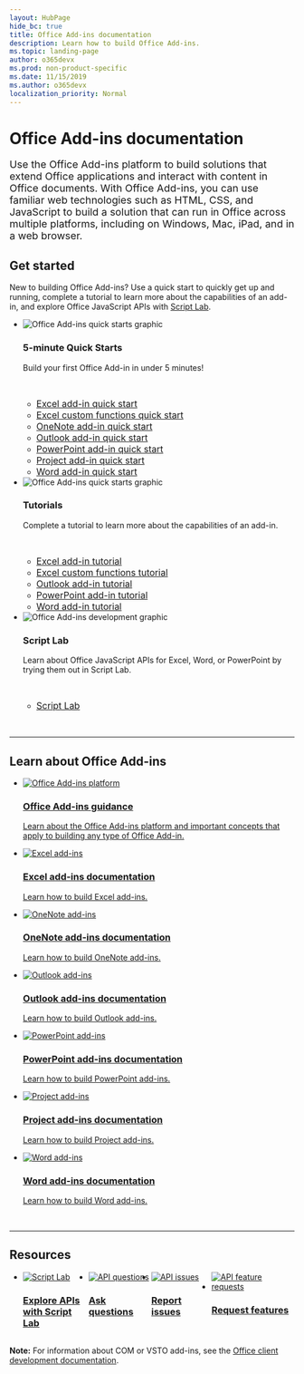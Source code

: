 ```yaml
---
layout: HubPage
hide_bc: true
title: Office Add-ins documentation
description: Learn how to build Office Add-ins.
ms.topic: landing-page
author: o365devx
ms.prod: non-product-specific
ms.date: 11/15/2019
ms.author: o365devx
localization_priority: Normal
---
```


<div id="main" class="v2">
    <div class="container">
        <h1>Office Add-ins documentation</h1>
        <p style="font-size: 1.12rem;margin-bottom: 1rem;">Use the Office Add-ins platform to build solutions that extend Office applications and interact with content in Office documents. With Office Add-ins, you can use familiar web technologies such as HTML, CSS, and JavaScript to build a solution that can run in Office across multiple platforms, including on Windows, Mac, iPad, and in a web browser.</p>
        <h2>Get started</h2>
        <p>New to building Office Add-ins? Use a quick start to quickly get up and running, complete a tutorial to learn more about the capabilities of an add-in, and explore Office JavaScript APIs with <a href="overview/explore-with-script-lab.md">Script Lab</a>.</p>
        <ul class="cardsK cols cols3">
            <li>
                <div class="cardSize">
                    <div class="cardPadding">
                        <div class="card">
                            <div class="cardImageOuter">
                                <div class="cardImage bgdAccent1">
                                    <img src="images/index-landing-page/get-started.svg" alt="Office Add-ins quick starts graphic" data-linktype="external" class="x-hidden-focus"/>
                                </div>
                            </div>
                            <div class="cardText">
                                <h3>5-minute Quick Starts</h3>
                                <p>Build your first Office Add-in in under 5 minutes!</p>
                                <br/>
                                <ul class="noBullet">
                                    <li><a class="barLink" style="font-size: 1rem;" href="quickstarts/excel-quickstart-jquery.md">Excel add-in quick start</a></li>
                                    <li><a class="barLink" style="font-size: 1rem;" href="quickstarts/excel-custom-functions-quickstart.md">Excel custom functions quick start</a></li>
                                    <li><a class="barLink" style="font-size: 1rem;" href="quickstarts/onenote-quickstart.md">OneNote add-in quick start</a></li>
                                    <li><a class="barLink" style="font-size: 1rem;" href="/outlook/add-ins/quick-start?context=office/dev/add-ins/context">Outlook add-in quick start</a></li>
                                    <li><a class="barLink" style="font-size: 1rem;" href="quickstarts/powerpoint-quickstart.md">PowerPoint add-in quick start</a></li>
                                    <li><a class="barLink" style="font-size: 1rem;" href="quickstarts/project-quickstart.md">Project add-in quick start</a></li>
                                    <li><a class="barLink" style="font-size: 1rem;" href="quickstarts/word-quickstart.md">Word add-in quick start</a></li>
                                </ul>
                            </div>
                        </div>
                    </div>
                </div>
            </li>
            <li>
                <div class="cardSize">
                    <div class="cardPadding">
                        <div class="card">
                            <div class="cardImageOuter">
                                <div class="cardImage bgdAccent1">
                                    <img src="images/index-landing-page/get-started-2.svg" alt="Office Add-ins quick starts graphic" data-linktype="external" class="x-hidden-focus"/>
                                </div>
                            </div>
                            <div class="cardText">
                                <h3>Tutorials</h3>
                                <p>Complete a tutorial to learn more about the capabilities of an add-in.</p>
                                <br/>
                                <ul class="noBullet">
                                    <li><a class="barLink" style="font-size: 1rem;" href="tutorials/excel-tutorial.md">Excel add-in tutorial</a></li>
                                    <li><a class="barLink" style="font-size: 1rem;" href="tutorials/excel-tutorial-create-custom-functions.md">Excel custom functions tutorial</a></li>
                                    <li><a class="barLink" style="font-size: 1rem;" href="/outlook/add-ins/addin-tutorial?context=office/dev/add-ins/context">Outlook add-in tutorial </a></li>
                                    <li><a class="barLink" style="font-size: 1rem;" href="tutorials/powerpoint-tutorial.md">PowerPoint add-in tutorial </a></li>
                                    <li><a class="barLink" style="font-size: 1rem;" href="tutorials/word-tutorial.md">Word add-in tutorial </a></li>
                                </ul>
                            </div>
                        </div>
                    </div>
                </div>
            </li>
            <li>
                <div class="cardSize">
                    <div class="cardPadding">
                        <div class="card">
                            <div class="cardImageOuter">
                                <div class="cardImage bgdAccent1">
                                    <img src="images/index-landing-page/monitor-with-code.svg" alt="Office Add-ins development graphic" data-linktype="external" class="x-hidden-focus"/>
                                </div>
                            </div>
                            <div class="cardText">
                                <h3>Script Lab</h3>
                                <p>Learn about Office JavaScript APIs for Excel, Word, or PowerPoint by trying them out in Script Lab.</p>
                                <br/>
                                <ul class="noBullet">
                                    <li><a class="barLink" style="font-size: 1rem;" href="overview/explore-with-script-lab.md">Script Lab</a></li>
                                </ul>
                            </div>
                        </div>
                    </div>
                </div>
            </li>
        </ul>
        <br/>
        <hr/>
        <h2>Learn about Office Add-ins</h2>
        <ul class="cardsM cols cols1">
            <li>
                <a class="card x-hidden-focus" href="overview/office-add-ins.md">
                    <div class="cardImageOuter">
                        <div class="cardImage">
                            <img src="images/index/blocks.svg" alt="Office Add-ins platform" />
                        </div>
                    </div>
                    <div class="cardText">
                        <h3>Office Add-ins guidance</h3>
                        <p>Learn about the Office Add-ins platform and important concepts that apply to building any type of Office Add-in.</p>
                    </div>
                </a>
            </li>
        </ul>
        <ul class="cardsM cols cols3">
            <li>
                <a class="card x-hidden-focus" href="excel/index.md">
                <div class="cardImageOuter">
                    <div class="cardImage">
                        <img src="images/index/logo-excel.svg" alt="Excel add-ins" />
                    </div>
                </div>
                <div class="cardText">
                    <h3>Excel add-ins documentation</h3>
                    <p>Learn how to build Excel add-ins.</p>
                </div>
                </a>
            </li>
            <li>
                <a class="card x-hidden-focus" href="onenote/index.md">
                <div class="cardImageOuter">
                    <div class="cardImage">
                        <img src="images/index/logo-onenote.svg" alt="OneNote add-ins" />
                    </div>
                </div>
                <div class="cardText">
                    <h3>OneNote add-ins documentation</h3>
                    <p>Learn how to build OneNote add-ins.</p>
                </div>
                </a>
            </li>
            <li>
                <a class="card x-hidden-focus" href="outlook/index.md">
                <div class="cardImageOuter">
                    <div class="cardImage">
                        <img src="images/index/logo-outlook.svg" alt="Outlook add-ins" />
                    </div>
                </div>
                <div class="cardText">
                    <h3>Outlook add-ins documentation</h3>
                    <p>Learn how to build Outlook add-ins.</p>
                </div>
                </a>
            </li>
            <li>
                <a class="card x-hidden-focus" href="powerpoint/index.md">
                <div class="cardImageOuter">
                    <div class="cardImage">
                        <img src="images/index/logo-powerpoint.svg" alt="PowerPoint add-ins" />
                    </div>
                </div>
                <div class="cardText">
                    <h3>PowerPoint add-ins documentation</h3>
                    <p>Learn how to build PowerPoint add-ins.</p>
                </div>
                </a>
            </li>
            <li>
                <a class="card x-hidden-focus" href="project/index.md">
                <div class="cardImageOuter">
                    <div class="cardImage">
                        <img src="images/index/logo-project-server.svg" alt="Project add-ins" />
                    </div>
                </div>
                <div class="cardText">
                    <h3>Project add-ins documentation</h3>
                    <p>Learn how to build Project add-ins.</p>
                </div>
                </a>
            </li>
            <li>
                <a class="card x-hidden-focus" href="word/index.md">
                <div class="cardImageOuter">
                    <div class="cardImage">
                        <img src="images/index/logo-word.svg" alt="Word add-ins" />
                    </div>
                </div>
                <div class="cardText">
                    <h3>Word add-ins documentation</h3>
                    <p>Learn how to build Word add-ins.</p>
                </div>
                </a>
            </li>
        </ul>
        <br/>
        <hr/>
        <h2>Resources</h2>
        <ul class="cardsF cols cols4" style="display:flex!important;">
            <li>
                <div class="cardSize">
                    <div class="cardPadding">
                        <div class="card">
                            <div class="cardImageOuter">
                                <div class="cardImage">
                                    <a href="overview/explore-with-script-lab.md"><img src="images/index/ScriptLabLogoColor.svg" alt="Script Lab" /></a>
                                </div>
                            </div>
                            <div class="cardText">
                                <a href="overview/explore-with-script-lab.md"><h3>Explore APIs<br/>with Script Lab</h3></a>
                            </div>
                        </div>
                    </div>
                </div>
            </li>
            <li>
                <div class="cardSize">
                    <div class="cardPadding">
                        <div class="card">
                            <div class="cardImageOuter">
                                <div class="cardImage">
                                    <a href="https://stackoverflow.com/questions/tagged/office-js"><img src="images/index/i_support.svg" alt="API questions" /></a>
                                </div>
                            </div>
                            <div class="cardText">
                                <a href="https://stackoverflow.com/questions/tagged/office-js" target="_blank"><h3>Ask questions</h3></a>
                            </div>
                        </div>
                    </div>
                </div>
            </li>
            <li>
                <div class="cardSize">
                    <div class="cardPadding">
                        <div class="card">
                            <div class="cardImageOuter">
                                <div class="cardImage">
                                    <a href="https://github.com/officedev/office-js/issues" target="_blank"><img src="images/index/i_bug.svg" alt="API issues" /></a>
                                </div>
                            </div>
                            <div class="cardText">
                                <a href="https://github.com/officedev/office-js/issues" target="_blank"><h3>Report issues</h3></a>
                            </div>
                        </div>
                    </div>
                </div>
            </li>
            <li>
                <div class="cardSize">
                    <div class="cardPadding">
                        <div class="card">
                            <div class="cardImageOuter">
                                <div class="cardImage">
                                    <a href="https://officespdev.uservoice.com/" target="_blank"><img src="images/index/i_feedback.svg" alt="API feature requests" /></a>
                                </div>
                            </div>
                            <div class="cardText">
                                <a href="https://officespdev.uservoice.com/" target="_blank"><h3>Request features</h3></a>
                            </div>
                        </div>
                    </div>
                </div>
            </li>
        </ul>
        <p><b>Note:</b> For information about COM or VSTO add-ins, see the <a href="/office/client-developer/office-client-development" target="_blank">Office client development documentation</a>.</p>
    </div>
</div>
